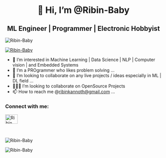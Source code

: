 <h1 align="center"> 👋 Hi, I’m @Ribin-Baby </h1>

<h2 align="center">  ML Engineer | Programmer | Electronic Hobbyist </h2>

<p align="left"> <img src="https://komarev.com/ghpvc/?username=Ribin-Baby&label=Profile%20views&color=0e75b6&style=flat" alt="Ribin-Baby" /> </p>
<p align="left"> <a href="https://github.com/ryo-ma/github-profile-trophy"><img src="https://github-profile-trophy.vercel.app/?username=Ribin-Baby" alt="Ribin-Baby" /></a> </p>

- 👀 I’m interested in Machine Learning | Data Science | NLP | Computer vision | and Embedded Systems
- 🌱 I’m a PROgrammer who likes problem solving ...
- 💞️ I’m looking to collaborate on any live projects / ideas especially in ML | DL field ...
- 🧑‍🤝‍🧑 I’m looking to collaborate on OpenSource Projects
- 📫 How to reach me @ribinkannoth@gmail.com ...

<h3 align="left">Connect with me:</h3>
<p align="left">
<a href="https://www.linkedin.com/in/ribin-baby/" target="blank"><img align="center" src="https://raw.githubusercontent.com/rahuldkjain/github-profile-readme-generator/master/src/images/icons/Social/linked-in-alt.svg" alt="Ribin Baby" height="30" width="40" /></a>
</p>

<br>
<p><img align="center" src="https://github-readme-stats.vercel.app/api/top-langs?username=Ribin-Baby&show_icons=true&locale=en&layout=compact" alt="Ribin-Baby" /></p>

<p><img align="center" src="https://github-readme-streak-stats.herokuapp.com/?user=Ribin-Baby&" alt="Ribin-Baby" /></p>
<!---
Ribin-Baby/Ribin-Baby is a ✨ special ✨ repository because its `README.md` (this file) appears on your GitHub profile.
You can click the Preview link to take a look at your changes.
--->
